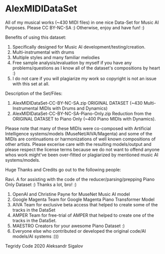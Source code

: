 # AlexMIDIDataSet
All of my musical works (~430 MIDI files) in one nice Data-Set for Music AI Purposes. Please CC BY-NC-SA :) Otherwise, enjoy and have fun! :)

Benefits of using this dataset:

1) Specifically designed for Music AI development/testing/creation.
2) Multi-instrumental with drums
3) Multiple styles and many familiar melodies
4) Free sample analysis/evaluation by myself if you have any problems/questions as I know all of the dataset's compositions by heart :)
5) I do not care if you will plagiarize my work so copyright is not an issue with this set at all.

Description of the Set/Files:

1) AlexMIDIDataSet-CC-BY-NC-SA.zip ORIGINAL DATASET (~430 Multi-Instrumental MIDIs with Drums and Dynamics)
2) AlexMIDIDataSet-CC-BY-NC-SA-Piano-Only.zip Reduction from the ORIGINAL DATASET to Piano Only (~400 Piano MIDIs with Dynamics).

Please note that many of these MIDIs were co-composed with Artificial Intelligence systems/models (MuseNet/AIVA/Magenta) and some of the MIDIs are continuations or harmonizations of well known compositions of other artists. Please excerise care with the resulting models/output and please respect the license terms because we do not want to offend anyone whos work might've been over-fitted or plagiarized by mentioned music AI systems/models.

Huge Thanks and Credits go out to the following people:

Ravi. A for assisting with the code of the reducer/parsing/prepping Piano Only Dataset :) Thanks a lot, bro! :)

1) OpenAI and Christine Payne for MuseNet Music AI model
2) Google Magenta Team for Google Magenta Piano Transformer Model
3) AIVA Team for exclusive beta access that helped to create some of the tracks in the DataSet
4) AMPER Team for free-trial of AMPER that helped to create one of the tracks in the DataSet.
5) MAESTRO Creators for your awesome Piano Dataset :)
6) Everyone else who contributed or developed the original code/AI models/AI systems :)))

Tegridy Code 2020 Aleksandr Sigalov
